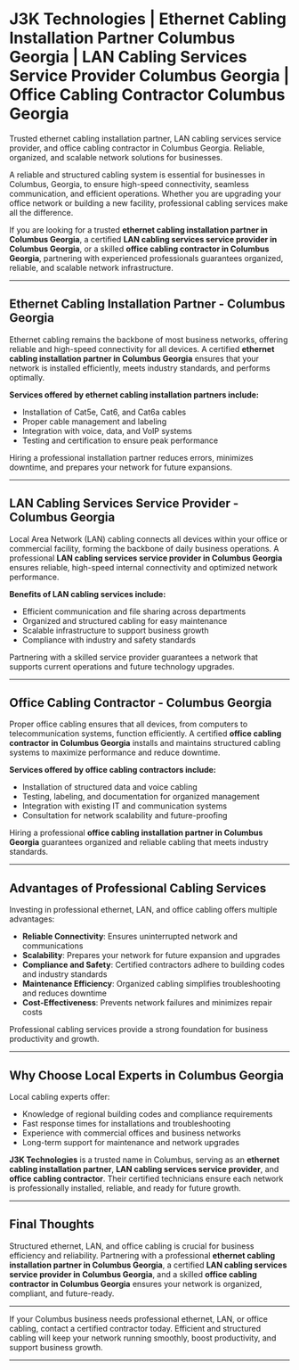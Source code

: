 # J3K Technologies | Ethernet Cabling Installation Partner Columbus Georgia | LAN Cabling Services Service Provider Columbus Georgia | Office Cabling Contractor Columbus Georgia

Trusted ethernet cabling installation partner, LAN cabling services service provider, and office cabling contractor in Columbus Georgia. Reliable, organized, and scalable network solutions for businesses.

A reliable and structured cabling system is essential for businesses in Columbus, Georgia, to ensure high-speed connectivity, seamless communication, and efficient operations. Whether you are upgrading your office network or building a new facility, professional cabling services make all the difference.  

If you are looking for a trusted **ethernet cabling installation partner in Columbus Georgia**, a certified **LAN cabling services service provider in Columbus Georgia**, or a skilled **office cabling contractor in Columbus Georgia**, partnering with experienced professionals guarantees organized, reliable, and scalable network infrastructure.  

---

## Ethernet Cabling Installation Partner - Columbus Georgia  

Ethernet cabling remains the backbone of most business networks, offering reliable and high-speed connectivity for all devices. A certified **ethernet cabling installation partner in Columbus Georgia** ensures that your network is installed efficiently, meets industry standards, and performs optimally.  

**Services offered by ethernet cabling installation partners include:**  
- Installation of Cat5e, Cat6, and Cat6a cables  
- Proper cable management and labeling  
- Integration with voice, data, and VoIP systems  
- Testing and certification to ensure peak performance  

Hiring a professional installation partner reduces errors, minimizes downtime, and prepares your network for future expansions.  

---

## LAN Cabling Services Service Provider - Columbus Georgia  

Local Area Network (LAN) cabling connects all devices within your office or commercial facility, forming the backbone of daily business operations. A professional **LAN cabling services service provider in Columbus Georgia** ensures reliable, high-speed internal connectivity and optimized network performance.  

**Benefits of LAN cabling services include:**  
- Efficient communication and file sharing across departments  
- Organized and structured cabling for easy maintenance  
- Scalable infrastructure to support business growth  
- Compliance with industry and safety standards  

Partnering with a skilled service provider guarantees a network that supports current operations and future technology upgrades.  

---

## Office Cabling Contractor - Columbus Georgia  

Proper office cabling ensures that all devices, from computers to telecommunication systems, function efficiently. A certified **office cabling contractor in Columbus Georgia** installs and maintains structured cabling systems to maximize performance and reduce downtime.  

**Services offered by office cabling contractors include:**  
- Installation of structured data and voice cabling  
- Testing, labeling, and documentation for organized management  
- Integration with existing IT and communication systems  
- Consultation for network scalability and future-proofing  

Hiring a professional **office cabling installation partner in Columbus Georgia** guarantees organized and reliable cabling that meets industry standards.  

---

## Advantages of Professional Cabling Services  

Investing in professional ethernet, LAN, and office cabling offers multiple advantages:  

- **Reliable Connectivity**: Ensures uninterrupted network and communications  
- **Scalability**: Prepares your network for future expansion and upgrades  
- **Compliance and Safety**: Certified contractors adhere to building codes and industry standards  
- **Maintenance Efficiency**: Organized cabling simplifies troubleshooting and reduces downtime  
- **Cost-Effectiveness**: Prevents network failures and minimizes repair costs  

Professional cabling services provide a strong foundation for business productivity and growth.  

---

## Why Choose Local Experts in Columbus Georgia  

Local cabling experts offer:  

- Knowledge of regional building codes and compliance requirements  
- Fast response times for installations and troubleshooting  
- Experience with commercial offices and business networks  
- Long-term support for maintenance and network upgrades  

**J3K Technologies** is a trusted name in Columbus, serving as an **ethernet cabling installation partner**, **LAN cabling services service provider**, and **office cabling contractor**. Their certified technicians ensure each network is professionally installed, reliable, and ready for future growth.  

---

## Final Thoughts  

Structured ethernet, LAN, and office cabling is crucial for business efficiency and reliability. Partnering with a professional **ethernet cabling installation partner in Columbus Georgia**, a certified **LAN cabling services service provider in Columbus Georgia**, and a skilled **office cabling contractor in Columbus Georgia** ensures your network is organized, compliant, and future-ready.  

---



If your Columbus business needs professional ethernet, LAN, or office cabling, contact a certified contractor today. Efficient and structured cabling will keep your network running smoothly, boost productivity, and support business growth.  

---

